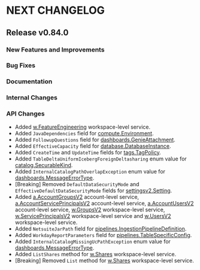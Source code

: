 # NEXT CHANGELOG

## Release v0.84.0

### New Features and Improvements

### Bug Fixes

### Documentation

### Internal Changes

### API Changes
* Added [w.FeatureEngineering](https://pkg.go.dev/github.com/databricks/databricks-sdk-go/service/ml#FeatureEngineeringAPI) workspace-level service.
* Added `JavaDependencies` field for [compute.Environment](https://pkg.go.dev/github.com/databricks/databricks-sdk-go/service/compute#Environment).
* Added `FollowupQuestions` field for [dashboards.GenieAttachment](https://pkg.go.dev/github.com/databricks/databricks-sdk-go/service/dashboards#GenieAttachment).
* Added `EffectiveCapacity` field for [database.DatabaseInstance](https://pkg.go.dev/github.com/databricks/databricks-sdk-go/service/database#DatabaseInstance).
* Added `CreateTime` and `UpdateTime` fields for [tags.TagPolicy](https://pkg.go.dev/github.com/databricks/databricks-sdk-go/service/tags#TagPolicy).
* Added `TableDeltaUniformIcebergForeignDeltasharing` enum value for [catalog.SecurableKind](https://pkg.go.dev/github.com/databricks/databricks-sdk-go/service/catalog#SecurableKind).
* Added `InternalCatalogPathOverlapException` enum value for [dashboards.MessageErrorType](https://pkg.go.dev/github.com/databricks/databricks-sdk-go/service/dashboards#MessageErrorType).
* [Breaking] Removed `DefaultDataSecurityMode` and `EffectiveDefaultDataSecurityMode` fields for [settingsv2.Setting](https://pkg.go.dev/github.com/databricks/databricks-sdk-go/service/settingsv2#Setting).
* Added [a.AccountGroupsV2](https://pkg.go.dev/github.com/databricks/databricks-sdk-go/service/iam#AccountGroupsV2API) account-level service, [a.AccountServicePrincipalsV2](https://pkg.go.dev/github.com/databricks/databricks-sdk-go/service/iam#AccountServicePrincipalsV2API) account-level service, [a.AccountUsersV2](https://pkg.go.dev/github.com/databricks/databricks-sdk-go/service/iam#AccountUsersV2API) account-level service, [w.GroupsV2](https://pkg.go.dev/github.com/databricks/databricks-sdk-go/service/iam#GroupsV2API) workspace-level service, [w.ServicePrincipalsV2](https://pkg.go.dev/github.com/databricks/databricks-sdk-go/service/iam#ServicePrincipalsV2API) workspace-level service and [w.UsersV2](https://pkg.go.dev/github.com/databricks/databricks-sdk-go/service/iam#UsersV2API) workspace-level service.
* Added `NetsuiteJarPath` field for [pipelines.IngestionPipelineDefinition](https://pkg.go.dev/github.com/databricks/databricks-sdk-go/service/pipelines#IngestionPipelineDefinition).
* Added `WorkdayReportParameters` field for [pipelines.TableSpecificConfig](https://pkg.go.dev/github.com/databricks/databricks-sdk-go/service/pipelines#TableSpecificConfig).
* Added `InternalCatalogMissingUcPathException` enum value for [dashboards.MessageErrorType](https://pkg.go.dev/github.com/databricks/databricks-sdk-go/service/dashboards#MessageErrorType).
* Added `ListShares` method for [w.Shares](https://pkg.go.dev/github.com/databricks/databricks-sdk-go/service/sharing#SharesAPI) workspace-level service.
* [Breaking] Removed `List` method for [w.Shares](https://pkg.go.dev/github.com/databricks/databricks-sdk-go/service/sharing#SharesAPI) workspace-level service.
